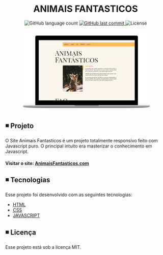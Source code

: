 <h1 align="center">
  ANIMAIS FANTASTICOS
</h1>

<p align="center">   
  <img alt="GitHub language count" src="https://img.shields.io/github/languages/count/matheusasg09/Projeto-AnimaisFantatisco">
  
  <a href="https://github.com/matheusasg09/Projeto-AnimaisFantatisco/commits/master">
    <img alt="GitHub last commit" src="https://img.shields.io/github/last-commit/matheusasg09/Projeto-AnimaisFantatisco">
  </a>

  <img alt="License" src="https://img.shields.io/badge/license-MIT-brightgreen">
</p>

<p align="center">
  <img alt="Frontend" src="img/animais-git.png" width="80%">
</p>

## ◾ Projeto

O Site Animais Fantasticos é um projeto totalmente responsivo feito com Javascript puro. O principal intuito era masterizar o conhecimento em Javascript.

#### Visitar o site: [AnimaisFantasticos.com](https://origamid.github.io/animais-fantasticos/)

## ◾ Tecnologias

Esse projeto foi desenvolvido com as seguintes tecnologias:

- [HTML](https://developer.mozilla.org/pt-BR/docs/Web/HTML)
- [CSS](https://developer.mozilla.org/pt-BR/docs/Web/CSS)
- [JAVASCRIPT](https://developer.mozilla.org/pt-BR/docs/Web/JavaScript)

## ◾ Licença

Esse projeto está sob a licença MIT.

 
